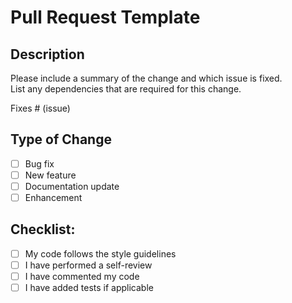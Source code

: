 # Pull Request Template

## Description
Please include a summary of the change and which issue is fixed.  
List any dependencies that are required for this change.

Fixes # (issue)

## Type of Change
- [ ] Bug fix
- [ ] New feature
- [ ] Documentation update
- [ ] Enhancement

## Checklist:
- [ ] My code follows the style guidelines
- [ ] I have performed a self-review
- [ ] I have commented my code
- [ ] I have added tests if applicable

